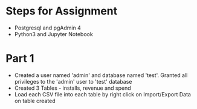 # Steps for Assignment
- Postgresql and pgAdmin 4
- Python3 and Jupyter Notebook
# Part 1 
- Created a user named 'admin' and database named 'test'. Granted all privileges to the 'admin' user to 'test' database
- Created 3 Tables - installs, revenue and spend
- Load each CSV file into each table by right click on Import/Export Data on table created
